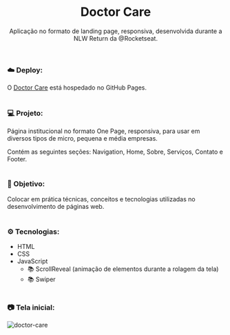 <h1 align="center">Doctor Care</h1>
<p align="center">Aplicação no formato de landing page, responsiva, desenvolvida durante a NLW Return da @Rocketseat.</p> <br />

### ☁️ Deploy:
O <a href="https://snoopyh.github.io/NLW-Return-Origin-Project-Doctor-Care/">Doctor Care</a> está hospedado no GitHub Pages.
<br /> <br />

### 💻 Projeto:
Página institucional no formato One Page, responsiva, para usar em diversos tipos de micro, pequena e média empresas. 

Contém as seguintes seções: Navigation, Home, Sobre, Serviços, Contato e Footer.
<br /> <br />

### 🎯 Objetivo:
Colocar em prática técnicas, conceitos e tecnologias utilizadas no desenvolvimento de páginas web.
<br /> <br />

### ⚙️ Tecnologias:
- HTML
- CSS
- JavaScript
    - 📚 ScrollReveal (animação de elementos durante a rolagem da tela)
    - 📚 Swiper
<br /> <br />

### 📷 Tela inicial:
![doctor-care](https://user-images.githubusercontent.com/54273070/167270355-d32aca3c-d3e5-4364-928a-7a52664f965f.png)

<br />

